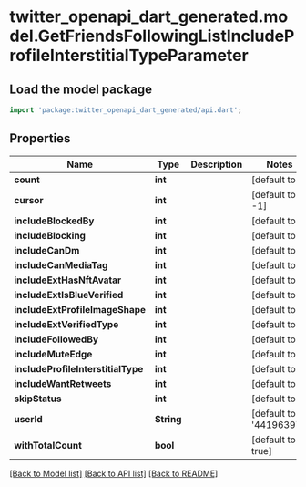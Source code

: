 # twitter_openapi_dart_generated.model.GetFriendsFollowingListIncludeProfileInterstitialTypeParameter

## Load the model package
```dart
import 'package:twitter_openapi_dart_generated/api.dart';
```

## Properties
Name | Type | Description | Notes
------------ | ------------- | ------------- | -------------
**count** | **int** |  | [default to 3]
**cursor** | **int** |  | [default to -1]
**includeBlockedBy** | **int** |  | [default to 1]
**includeBlocking** | **int** |  | [default to 1]
**includeCanDm** | **int** |  | [default to 1]
**includeCanMediaTag** | **int** |  | [default to 1]
**includeExtHasNftAvatar** | **int** |  | [default to 1]
**includeExtIsBlueVerified** | **int** |  | [default to 1]
**includeExtProfileImageShape** | **int** |  | [default to 1]
**includeExtVerifiedType** | **int** |  | [default to 1]
**includeFollowedBy** | **int** |  | [default to 1]
**includeMuteEdge** | **int** |  | [default to 1]
**includeProfileInterstitialType** | **int** |  | [default to 1]
**includeWantRetweets** | **int** |  | [default to 1]
**skipStatus** | **int** |  | [default to 1]
**userId** | **String** |  | [default to '44196397']
**withTotalCount** | **bool** |  | [default to true]

[[Back to Model list]](../README.md#documentation-for-models) [[Back to API list]](../README.md#documentation-for-api-endpoints) [[Back to README]](../README.md)



